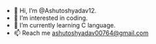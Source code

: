 - 👋 Hi, I’m @Ashutoshyadav12.
- 👀 I’m interested in coding.
- 🌱 I’m currently learning C language.
- 📫 Reach me ashutoshyadav00764@gmail.com

<!---
Ashutoshyadav12/Ashutoshyadav12 is a ✨ special ✨ repository because its `README.md` (this file) appears on your GitHub profile.
You can click the Preview link to take a look at your changes.
--->
